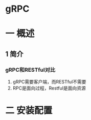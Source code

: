 # gRPC

# 一 概述
## 1 简介

### gRPC和RESTful对比
1. gRPC需要客户端，而RESTful不需要
2. RPC是面向过程，Restful是面向资源

# 二 安装配置
